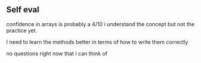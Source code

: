 ## Self eval

confidence in arrays is probably a 4/10 i understand the concept but not the practice yet.

I need to learn the methods better in terms of how to write them correctly

no questions right now that i can think of
